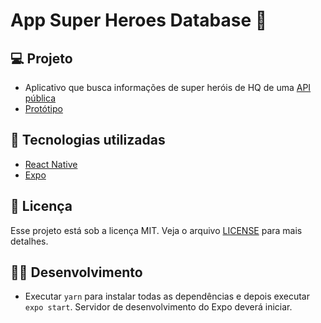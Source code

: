 # App Super Heroes Database 🦸

## 💻 Projeto
- Aplicativo que busca informações de super heróis de HQ de uma [API pública](https://superheroapi.com/)
- [Protótipo](https://www.figma.com/proto/Nh0cLcqmjLXIVqJkD58t0E/Superheroes-Database?node-id=1%3A2&scaling=scale-down)


## 🚀 Tecnologias utilizadas
- [React Native](https://facebook.github.io/react-native/)
- [Expo](https://expo.io/)

## 📝 Licença
Esse projeto está sob a licença MIT. Veja o arquivo [LICENSE](LICENSE.md) para mais detalhes.

## 👨‍💻 Desenvolvimento
- Executar `yarn` para instalar todas as dependências e depois executar `expo start`. Servidor de desenvolvimento do Expo deverá iniciar.


